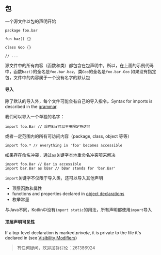 ## 包
一个源文件以包的声明开始
```
package foo.bar

fun baz() {}

class Goo {}

// ...
```
源文件中的所有内容（函数和类）都包含在包声明中。所以，在上面的示例代码中，函数`baz()`的全名是`foo.bar.baz`，类`Goo`的全名是`foo.bar.Goo`
如果没有指定包，文件中的内容属于一个没有名字的默认包

#### 导入
除了默认的导入外，每个文件可能会有自己的导入指令。Syntax for imports is described in the [grammar]().

我们可以导入一个单独的名字：
```
import foo.Bar // 现在Bar可以不用限定符访问
```
或者一定范围内的所有可访问内容（package, class, object 等等）
```
import foo.* // everything in 'foo' becomes accessible
```
如果存在命名冲突，通过`as`关键字本地重命名冲突项来解决
```
import foo.Bar // Bar is accessible
import bar.Bar as bBar // bBar stands for 'bar.Bar'
```
`import`关键字不仅限于导入类，还可以导入其他声明
*  顶层函数和属性
* functions and properties declared in [object declarations]()
* 枚举常量

与Java不同，Kotlin中没有`import static`的用法，所有声明都使用`import`导入

#### 顶层声明可见性
If a top-level declaration is marked *private*, it is private to the file it's declared in (see [Visibility Modifiers]())

> 有任何疑问，欢迎加群讨论：261386924
